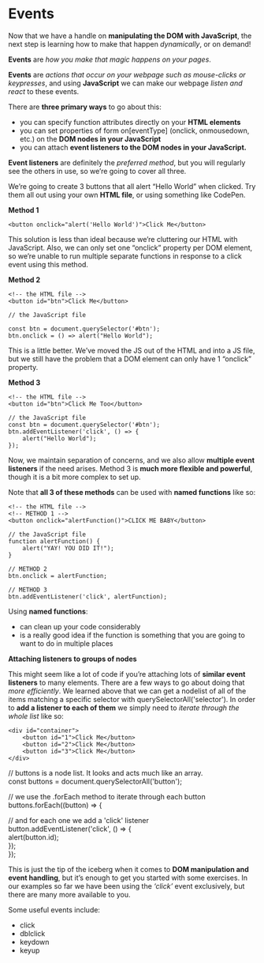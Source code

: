 # Events

Now that we have a handle on **manipulating the DOM with JavaScript**, the next step is learning how to make that happen *dynamically*, or on demand!<br>
<p><strong>Events</strong> are <em>how you make that magic happens on your pages</em>.<br>
<p><strong>Events</strong> are <em>actions that occur on your webpage such as mouse-clicks or keypresses</em>, and using <strong>JavaScript</strong> we can make our webpage <em>listen and react</em> to these events.</p>

There are **three primary ways** to go about this: 
<ul>
<li>you can specify function attributes directly on your <strong>HTML elements</strong></li>
<li>you can set properties of form on[eventType] (onclick, onmousedown, etc.) on the <strong>DOM nodes in your JavaScript</strong></li>
<li>you can attach <strong>event listeners to the DOM nodes in your JavaScript.</strong></li>
</ul>

**Event listeners** are definitely the *preferred method*, but you will regularly see the others in use, so we’re going to cover all three.

We’re going to create 3 buttons that all alert “Hello World” when clicked. Try them all out using your own **HTML file**, or using something like CodePen.

**Method 1**

    <button onclick="alert('Hello World')">Click Me</button>

This solution is less than ideal because we’re cluttering our HTML with JavaScript. Also, we can only set one “onclick” property per DOM element, so we’re unable to run multiple separate functions in response to a click event using this method.

**Method 2**

    <!-- the HTML file -->
    <button id="btn">Click Me</button>

    // the JavaScript file

    const btn = document.querySelector('#btn');
    btn.onclick = () => alert("Hello World");

This is a little better. We’ve moved the JS out of the HTML and into a JS file, but we still have the problem that a DOM element can only have 1 “onclick” property.

**Method 3**

    <!-- the HTML file -->
    <button id="btn">Click Me Too</button>

    // the JavaScript file
    const btn = document.querySelector('#btn');
    btn.addEventListener('click', () => {
        alert("Hello World");
    });

Now, we maintain separation of concerns, and we also allow **multiple event listeners** if the need arises. Method 3 is **much more flexible and powerful**, though it is a bit more complex to set up.

Note that **all 3 of these methods** can be used with **named functions** like so:

    <!-- the HTML file -->
    <!-- METHOD 1 -->
    <button onclick="alertFunction()">CLICK ME BABY</button>

    // the JavaScript file
    function alertFunction() {
        alert("YAY! YOU DID IT!");
    }   

    // METHOD 2
    btn.onclick = alertFunction;

    // METHOD 3
    btn.addEventListener('click', alertFunction);

Using **named functions**: 
<ul>
<li>can clean up your code considerably</li> 
<li>is a really good idea if the function is something that you are going to want to do in multiple places</li>
</ul>

**Attaching listeners to groups of nodes**

This might seem like a lot of code if you’re attaching lots of **similar event listeners** to many elements. There are a few ways to go about doing that *more efficiently*. We learned above that we can get a nodelist of all of the items matching a specific selector with querySelectorAll('selector'). In order to **add a listener to each of them** we simply need to *iterate through the whole list* like so:

    <div id="container">
        <button id="1">Click Me</button>
        <button id="2">Click Me</button>
        <button id="3">Click Me</button>
    </div> 

 
<p>// buttons is a node list. It looks and acts much like an array.<br>
    const buttons = document.querySelectorAll('button');</p>

<p>// we use the .forEach method to iterate through each button<br>
    buttons.forEach((button) => {</p>

<p>// and for each one we add a 'click' listener<br>
    button.addEventListener('click', () => {<br>
        alert(button.id);<br>
    });<br>
 });</p>



This is just the tip of the iceberg when it comes to **DOM manipulation and event handling**, but it’s enough to get you started with some exercises. In our examples so far we have been using the *‘click’* event exclusively, but there are many more available to you.

Some useful events include:
<ul>
<li>click</li>
<li>dblclick</li>
<li>keydown</li>
<li>keyup</li>
</ul>










